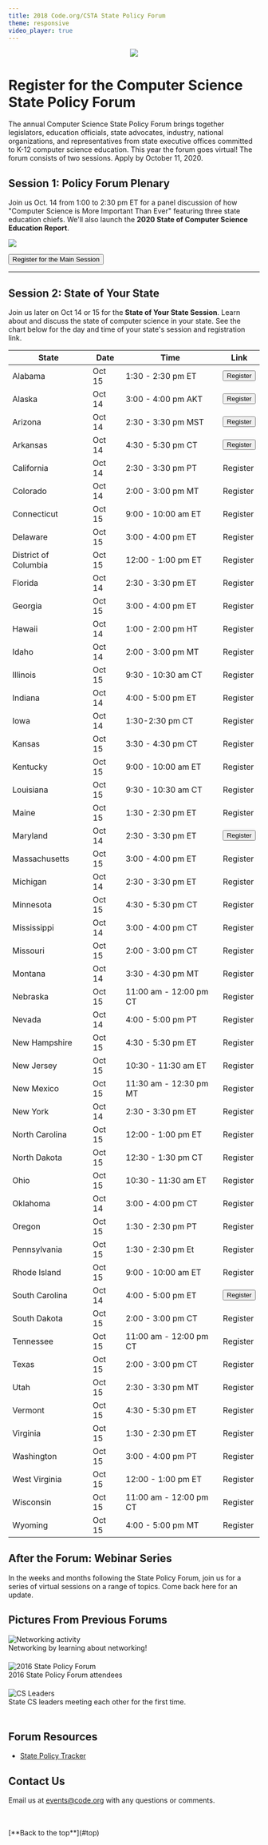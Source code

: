 ```yaml
---
title: 2018 Code.org/CSTA State Policy Forum
theme: responsive
video_player: true
---
```

<a id="top"></a>

<p align="center"><img style="max-width: 100%" src="/images/fit-970/2020forumbanner.png"></p>


# Register for the Computer Science State Policy Forum

The annual Computer Science State Policy Forum brings together legislators, education officials, state advocates, industry, national organizations, and representatives from state executive offices committed to K-12 computer science education. This year the forum goes virtual! The forum consists of two sessions. Apply by October 11, 2020.

## Session 1: Policy Forum Plenary
Join us Oct. 14 from 1:00 to 2:30 pm ET for a panel discussion of how "Computer Science is More Important Than Ever" featuring three state education chiefs. We'll also launch the **2020 State of Computer Science Education Report**.

<p align="left"><img style="max-width: 70%" src="/images/fit-970/Speakers.png"></p>

<p>
<a href="https://code.zoom.us/webinar/register/WN_K9JDLUxVRf-DYgiA9zQYsw"><button>Register for the Main Session</button></a>
</p>
<hr>

## Session 2: State of Your State
Join us later on Oct 14 or 15 for the **State of Your State Session**. Learn about and discuss the state of computer science in your state. See the chart below for the day and time of your state's session and registration link.


State | Date  | Time   |Link|
--------------|------------------|-----------------|----|
Alabama 	| Oct 15 | 1:30 - 2:30 pm ET 	|<a href=""><button>Register</button></a>|
Alaska  	| Oct 14 | 3:00 - 4:00 pm AKT |<a href=""><button>Register</button></a>|
Arizona	|Oct 14  | 2:30 - 3:30 pm MST| <a href=""><button>Register</button></a>|
Arkansas	|Oct 14|4:30 - 5:30 pm CT|<a href=""><button>Register</button></a>|
California|Oct 14|2:30 - 3:30 pm PT|Register|
Colorado	|Oct 14|2:00 - 3:00 pm MT|Register|
Connecticut|Oct 15|9:00 - 10:00 am ET|Register|
Delaware	|Oct 15|3:00 - 4:00 pm ET|Register|
District of Columbia|Oct 15|12:00 - 1:00 pm ET|Register|
Florida	|Oct 14|2:30 - 3:30 pm ET|Register|
Georgia	|Oct 15|3:00 - 4:00 pm ET|Register|
Hawaii		|Oct 14|1:00 - 2:00 pm HT|Register|
Idaho		|Oct 14|2:00 - 3:00 pm MT|Register|
Illinois  | Oct 15  | 9:30 - 10:30 am CT|Register|
Indiana	|Oct 14|4:00 - 5:00 pm ET|Register|
Iowa	|Oct 14|1:30-2:30 pm CT|Register|
Kansas	|Oct 15|3:30 - 4:30 pm CT|Register|
Kentucky	|Oct 15|9:00 - 10:00 am ET|Register|
Louisiana	|Oct 15|9:30 - 10:30 am CT|Register|
Maine	|Oct 15|1:30 - 2:30 pm ET|Register|
Maryland	|Oct 14|2:30 - 3:30 pm ET|<a href="https://code.zoom.us/meeting/register/tJMqf-qsqj4jE9MI3ntbb97bhTMcPGqpTS-h"><button>Register</button></a>|
Massachusetts|Oct 15|3:00 - 4:00 pm ET|Register|
Michigan|Oct 14|2:30 - 3:30 pm ET|Register|
Minnesota|Oct 15|4:30 - 5:30 pm CT|Register|
Mississippi|Oct 14|3:00 - 4:00 pm CT|Register|
Missouri|Oct 15|2:00 - 3:00 pm CT|Register|
Montana|Oct 14|3:30 - 4:30 pm MT|Register|
Nebraska|Oct 15|11:00 am - 12:00 pm CT|Register|
Nevada|Oct 14|4:00 - 5:00 pm PT|Register|
New Hampshire|Oct 15 |4:30 - 5:30 pm ET|Register|
New Jersey|Oct 15|10:30 - 11:30 am ET|Register|
New Mexico|Oct 15|11:30 am - 12:30 pm MT|Register|
New York|Oct 14|2:30 - 3:30 pm ET|Register|
North Carolina|Oct 15|12:00 - 1:00 pm ET|Register|
North Dakota|Oct 15|12:30 - 1:30 pm CT|Register|
Ohio|Oct 15|10:30 - 11:30 am ET|Register|
Oklahoma|Oct 14|3:00 - 4:00 pm CT|Register|
Oregon|Oct 15|1:30 - 2:30 pm PT|Register|
Pennsylvania|Oct 15|1:30 - 2:30 pm Et|Register|
Rhode Island|Oct 15|9:00 - 10:00 am ET|Register|
South Carolina|Oct 14|4:00 - 5:00 pm ET|<a href="https://code.zoom.us/meeting/register/tJYlf-qqrzkuE9X4582wx2QxqGbdVm2ls1ht"><button>Register</button></a>|
South Dakota|Oct 15|2:00 - 3:00 pm CT|Register|
Tennessee|Oct 15|11:00 am - 12:00 pm CT|Register|
Texas|Oct 15|2:00 - 3:00 pm CT|Register|
Utah|Oct 15|2:30 - 3:30 pm MT|Register|
Vermont|Oct 15|4:30 - 5:30 pm ET|Register|
Virginia|Oct 15|1:30 - 2:30 pm ET|Register|
Washington|Oct 15|3:00 - 4:00 pm PT|Register|
West Virginia|Oct 15|12:00 - 1:00 pm ET|Register|
Wisconsin|Oct 15|11:00 am - 12:00 pm CT|Register|
Wyoming|Oct 15|4:00 - 5:00 pm MT|Register|





## After the Forum: Webinar Series

In the weeks and months following the State Policy Forum, join us for a series of virtual sessions on a range of topics. Come back here for an update.




## Pictures From Previous Forums

<div class="col-33" style="padding-right: 20px; padding-bottom: 20px;">
<img alt="Networking activity" src="/images/fit-300/networking.jpg">
<br>Networking by learning about networking!
</div>
<div class="col-33" style="padding-right: 20px; padding-bottom: 20px;">
<img alt="2016 State Policy Forum" src="/images/fit-300/2016-state-policy-forum.jpg">
<br>2016 State Policy Forum attendees
</div>
<div class="col-33" style="padding-right: 20px; padding-bottom: 20px;">
<img alt="CS Leaders" src="/images/fit-300/cs-leads.jpg">
<br>State CS leaders meeting each other for the first time.
</div>
<div style="clear: both;"></div>


## Forum Resources

* [State Policy Tracker](http://bit.ly/9policies)



## Contact Us
Email us at [events@code.org](mailto:events@code.org) with any questions or comments.

<br>
<br>
[**Back to the top**](#top)
<br/>


